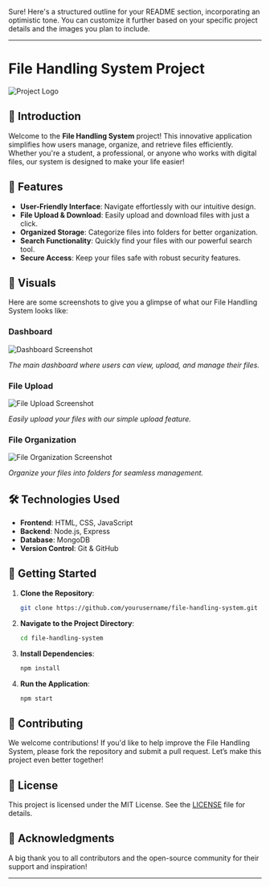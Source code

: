 Sure! Here's a structured outline for your README section, incorporating an optimistic tone. You can customize it further based on your specific project details and the images you plan to include.

---

# File Handling System Project

![Project Logo](link_to_your_image)

## 🚀 Introduction

Welcome to the **File Handling System** project! This innovative application simplifies how users manage, organize, and retrieve files efficiently. Whether you're a student, a professional, or anyone who works with digital files, our system is designed to make your life easier!

## 🌟 Features

- **User-Friendly Interface**: Navigate effortlessly with our intuitive design.
- **File Upload & Download**: Easily upload and download files with just a click.
- **Organized Storage**: Categorize files into folders for better organization.
- **Search Functionality**: Quickly find your files with our powerful search tool.
- **Secure Access**: Keep your files safe with robust security features.

## 📸 Visuals

Here are some screenshots to give you a glimpse of what our File Handling System looks like:

### Dashboard

![Dashboard Screenshot](link_to_dashboard_image)

*The main dashboard where users can view, upload, and manage their files.*

### File Upload

![File Upload Screenshot](link_to_upload_image)

*Easily upload your files with our simple upload feature.*

### File Organization

![File Organization Screenshot](link_to_organization_image)

*Organize your files into folders for seamless management.*

## 🛠️ Technologies Used

- **Frontend**: HTML, CSS, JavaScript
- **Backend**: Node.js, Express
- **Database**: MongoDB
- **Version Control**: Git & GitHub

## 🚀 Getting Started

1. **Clone the Repository**:
   ```bash
   git clone https://github.com/yourusername/file-handling-system.git
   ```
2. **Navigate to the Project Directory**:
   ```bash
   cd file-handling-system
   ```
3. **Install Dependencies**:
   ```bash
   npm install
   ```
4. **Run the Application**:
   ```bash
   npm start
   ```

## 🎉 Contributing

We welcome contributions! If you'd like to help improve the File Handling System, please fork the repository and submit a pull request. Let’s make this project even better together!

## 🌈 License

This project is licensed under the MIT License. See the [LICENSE](LICENSE) file for details.

## 🙌 Acknowledgments

A big thank you to all contributors and the open-source community for their support and inspiration!

---

